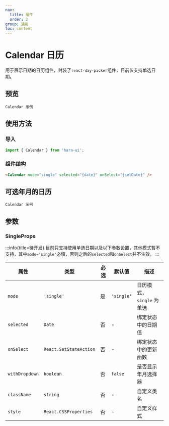 ```yaml
---
nav:
  title: 组件
  order: 2
group: 通用
toc: content
---
```


# Calendar 日历

用于展示日期的日历组件，封装了`react-day-picker`组件，目前仅支持单选日期。

## 预览

<code src="./demo/index.tsx">Calendar 示例</code>

## 使用方法

### 导入

```jsx | pure
import { Calendar } from 'hara-ui';
```

### 组件结构

```html | pure
<Calendar mode="single" selected="{date}" onSelect="{setDate}" />
```

## 可选年月的日历

<code src="./demo/withdropdown.tsx">Calendar 示例</code>

## 参数

### SingleProps

:::info{title=待开发}
目前只支持使用单选日期以及以下参数设置，其他模式暂不支持，其中`mode='single'`必填，否则之后的`selected`和`onSelect`并不生效。
:::

| 属性           | 类型                   | 必选 | 默认值     | 描述                      |
| -------------- | ---------------------- | ---- | ---------- | ------------------------- |
| `mode`         | `'single'`             | 是   | `'single'` | 日历模式，`single` 为单选 |
| `selected`     | `Date`                 | 否   | -          | 绑定状态中的日期值        |
| `onSelect`     | `React.SetStateAction` | 否   | -          | 绑定状态中的更新函数      |
| `withDropdown` | `boolean`              | 否   | `false`    | 是否显示年月选择器        |
| `className`    | `string`               | 否   | -          | 自定义类名                |
| `style`        | `React.CSSProperties`  | 否   | -          | 自定义样式                |
